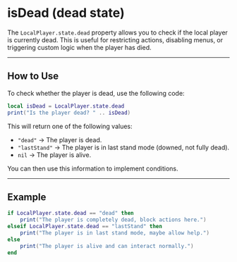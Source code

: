 # isDead (dead state)

The `LocalPlayer.state.dead` property allows you to check if the local player is currently dead. This is useful for restricting actions, disabling menus, or triggering custom logic when the player has died.

***

## How to Use

To check whether the player is dead, use the following code:

```lua
local isDead = LocalPlayer.state.dead
print("Is the player dead? " .. isDead)
```

This will return one of the following values:

* `"dead"` → The player is dead.
* `"lastStand"` → The player is in last stand mode (downed, not fully dead).
* `nil` → The player is alive.

You can then use this information to implement conditions.

***

## **Example**

```lua
if LocalPlayer.state.dead == "dead" then
    print("The player is completely dead, block actions here.")
elseif LocalPlayer.state.dead == "lastStand" then
    print("The player is in last stand mode, maybe allow help.")
else
    print("The player is alive and can interact normally.")
end
```
